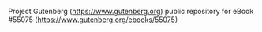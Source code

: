 Project Gutenberg (https://www.gutenberg.org) public repository for
eBook #55075 (https://www.gutenberg.org/ebooks/55075)
